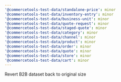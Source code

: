 ```yaml
---
'@commercetools-test-data/standalone-price': minor
'@commercetools-test-data/inventory-entry': minor
'@commercetools-test-data/business-unit': minor
'@commercetools-test-data/quote-request': minor
'@commercetools-test-data/staged-quote': minor
'@commercetools-test-data/category': minor
'@commercetools-test-data/channel': minor
'@commercetools-test-data/product': minor
'@commercetools-test-data/order': minor
'@commercetools-test-data/quote': minor
'@commercetools-test-data/store': minor
'@commercetools-test-data/cart': minor
---
```


Revert B2B dataset back to original size
